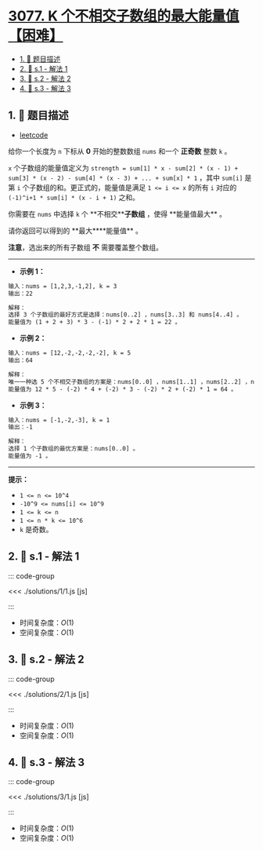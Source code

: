 # [3077. K 个不相交子数组的最大能量值【困难】](https://github.com/tnotesjs/TNotes.leetcode/tree/main/notes/3077.%20K%20%E4%B8%AA%E4%B8%8D%E7%9B%B8%E4%BA%A4%E5%AD%90%E6%95%B0%E7%BB%84%E7%9A%84%E6%9C%80%E5%A4%A7%E8%83%BD%E9%87%8F%E5%80%BC%E3%80%90%E5%9B%B0%E9%9A%BE%E3%80%91)

<!-- region:toc -->

- [1. 📝 题目描述](#1--题目描述)
- [2. 🎯 s.1 - 解法 1](#2--s1---解法-1)
- [3. 🎯 s.2 - 解法 2](#3--s2---解法-2)
- [4. 🎯 s.3 - 解法 3](#4--s3---解法-3)

<!-- endregion:toc -->

## 1. 📝 题目描述

- [leetcode](https://leetcode.cn/problems/maximum-strength-of-k-disjoint-subarrays/)

给你一个长度为 `n` 下标从 **0** 开始的整数数组 `nums` 和一个 **正奇数** 整数 `k` 。

`x` 个子数组的能量值定义为 `strength = sum[1] * x - sum[2] * (x - 1) + sum[3] * (x - 2) - sum[4] * (x - 3) + ... + sum[x] * 1` ，其中 `sum[i]` 是第 `i` 个子数组的和。更正式的，能量值是满足 `1 <= i <= x` 的所有 `i` 对应的 `(-1)^i+1 * sum[i] * (x - i + 1)` 之和。

你需要在 `nums` 中选择 `k` 个 **不相交\*\***子数组** ，使得 **能量值最大\*\* 。

请你返回可以得到的 **最大\*\***能量值\*\* 。

**注意**，选出来的所有子数组 **不** 需要覆盖整个数组。

---

- **示例 1：**

```txt
输入：nums = [1,2,3,-1,2], k = 3
输出：22

解释：
选择 3 个子数组的最好方式是选择：nums[0..2] ，nums[3..3] 和 nums[4..4] 。
能量值为 (1 + 2 + 3) * 3 - (-1) * 2 + 2 * 1 = 22 。
```

- **示例 2：**

```txt
输入：nums = [12,-2,-2,-2,-2], k = 5
输出：64

解释：
唯一一种选 5 个不相交子数组的方案是：nums[0..0] ，nums[1..1] ，nums[2..2] ，nums[3..3] 和 nums[4..4] 。
能量值为 12 * 5 - (-2) * 4 + (-2) * 3 - (-2) * 2 + (-2) * 1 = 64 。
```

- **示例 3：**

```txt
输入：nums = [-1,-2,-3], k = 1
输出：-1

解释：
选择 1 个子数组的最优方案是：nums[0..0] 。
能量值为 -1 。
```

---

**提示：**

- `1 <= n <= 10^4`
- `-10^9 <= nums[i] <= 10^9`
- `1 <= k <= n`
- `1 <= n * k <= 10^6`
- `k` 是奇数。

## 2. 🎯 s.1 - 解法 1

::: code-group

<<< ./solutions/1/1.js [js]

:::

- 时间复杂度：$O(1)$
- 空间复杂度：$O(1)$

## 3. 🎯 s.2 - 解法 2

::: code-group

<<< ./solutions/2/1.js [js]

:::

- 时间复杂度：$O(1)$
- 空间复杂度：$O(1)$

## 4. 🎯 s.3 - 解法 3

::: code-group

<<< ./solutions/3/1.js [js]

:::

- 时间复杂度：$O(1)$
- 空间复杂度：$O(1)$
